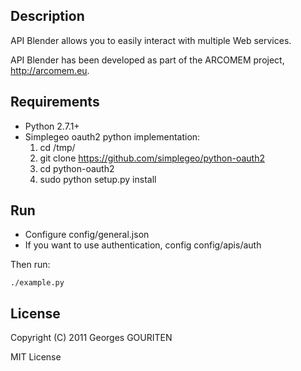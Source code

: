 Description
-------
API Blender allows you to easily interact with multiple Web services.

API Blender has been developed as part of the
ARCOMEM project, <http://arcomem.eu>.

Requirements
------------
* Python 2.7.1+
* Simplegeo oauth2 python implementation:
    1. cd /tmp/
    2. git clone https://github.com/simplegeo/python-oauth2
    3. cd python-oauth2
    4. sudo python setup.py install

Run
---
* Configure config/general.json
* If you want to use authentication, config config/apis/auth

Then run:
```
./example.py
```

License
-------
Copyright (C) 2011  Georges GOURITEN 

MIT License
